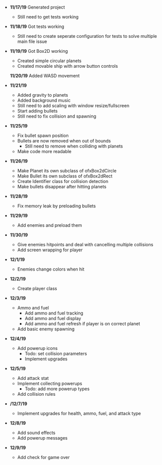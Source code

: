 - **11/17/19** Generated project 
   - Still need to get tests working

 - **11/18/19** Got tests working
   - Still need to create seperate configuration for tests to solve multiple main file issue

 - **11/19/19** Got Box2D working
   - Created simple circular planets
   - Created movable ship with arrow button controls

   **11/20/19** Added WASD movement

 - **11/21/19**
   - Added gravity to planets
   - Added background music
   - Still need to add scaling with window resize/fullscreen
   - Start adding bullets
   - Still need to fix collision and spawning

 - **11/25/19**
   - Fix bullet spawn position
   - Bullets are now removed when out of bounds
     - Still need to remove when colliding with planets
   - Make code more readable

 - **11/26/19**
   - Make Planet its own subclass of ofxBox2dCircle
   - Make Bullet its own subclass of ofxBox2dRect
   - Create Identifier class for collision detection
   - Make bullets disappear after hitting planets

 - **11/28/19**
   - Fix memory leak by preloading bullets

 - **11/29/19**
   - Add enemies and preload them

 - **11/30/19**
   - Give enemies hitpoints and deal with cancelling multiple collisions
   - Add screen wrapping for player

 - **12/1/19**
   - Enemies change colors when hit

 - **12/2/19**
   - Create player class

 - **12/3/19**
   - Ammo and fuel
	 - Add ammo and fuel tracking
	 - Add ammo and fuel display
	 - Add ammo and fuel refresh if player is on correct planet
   - Add basic enemy spawning

 - **12/4/19**
   - Add powerup icons
     - Todo: set collision parameters
     - Implement upgrades

 - **12/5/19**
   - Add attack stat
   - Implement collecting powerups
     - Todo: add more powerup types
   - Add collision rules

 - **/12/7/19**
   - Implement upgrades for health, ammo, fuel, and attack type

 - **12/8/19**
   - Add sound effects
   - Add powerup messages

 - **12/9/19**
   - Add check for game over